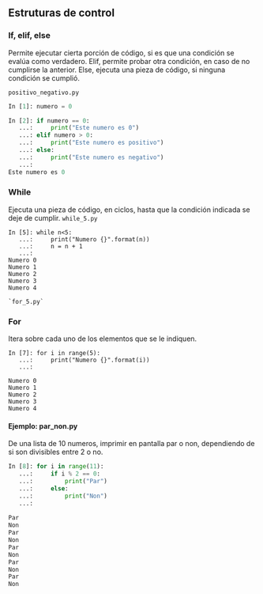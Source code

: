 ## Estruturas de control

### If, elif, else
Permite ejecutar cierta porción de código, si es que una condición se evalúa como verdadero.
Elif, permite probar otra condición, en caso de no cumplirse la anterior. Else, ejecuta una pieza de código, si ninguna condición se cumplió.

`positivo_negativo.py`
```python
In [1]: numero = 0                                                                                                                                                                           

In [2]: if numero == 0: 
   ...:     print("Este numero es 0") 
   ...: elif numero > 0: 
   ...:     print("Este numero es positivo") 
   ...: else: 
   ...:     print("Este numero es negativo") 
   ...:                                                                                                                                                                                      
Este numero es 0

```

### While
Ejecuta una pieza de código, en ciclos, hasta que la condición indicada se deje de cumplir.
`while_5.py`
```
In [5]: while n<5: 
   ...:     print("Numero {}".format(n)) 
   ...:     n = n + 1 
   ...:                                                                                                                                                                                      
Numero 0
Numero 1
Numero 2
Numero 3
Numero 4

`for_5.py`
```
### For
Itera sobre cada uno de los elementos que se le indiquen.
```
In [7]: for i in range(5): 
   ...:     print("Numero {}".format(i)) 
   ...:      
                                                                                                                                                        
Numero 0
Numero 1
Numero 2
Numero 3
Numero 4

```
#### Ejemplo: par_non.py
De una lista de 10 numeros, imprimir en pantalla par o non, dependiendo de si son divisibles entre 2 o no.

```python
In [8]: for i in range(11): 
   ...:     if i % 2 == 0: 
   ...:         print("Par") 
   ...:     else: 
   ...:         print("Non") 
   ...:   
   
Par
Non
Par
Non
Par
Non
Par
Non
Par
Non

```
